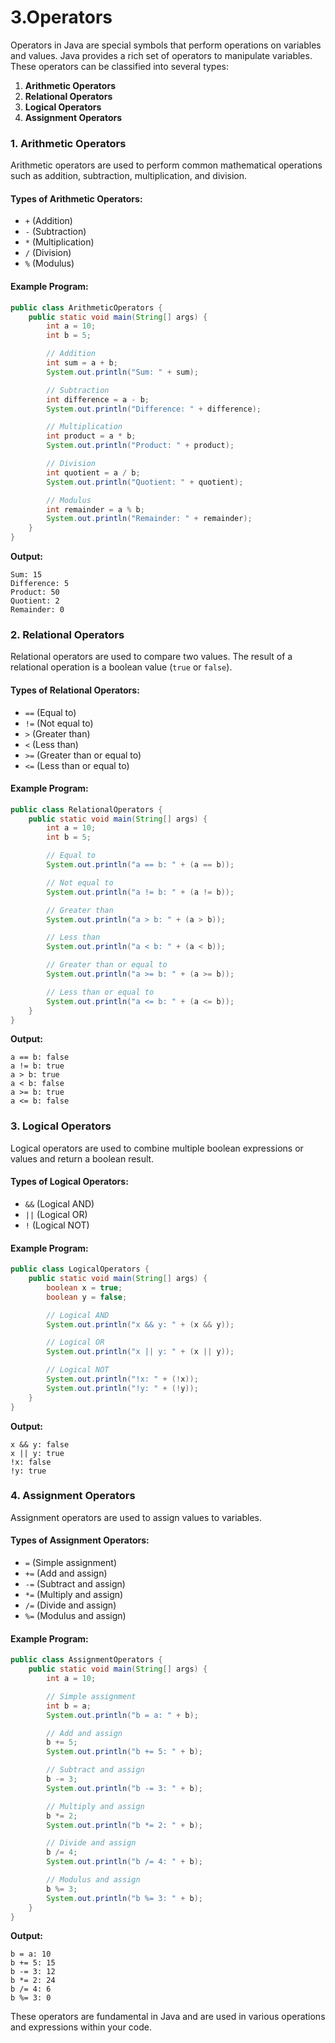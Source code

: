 # 3.Operators

Operators in Java are special symbols that perform operations on variables and values. Java provides a rich set of operators to manipulate variables. These operators can be classified into several types:

1. **Arithmetic Operators**
2. **Relational Operators**
3. **Logical Operators**
4. **Assignment Operators**

### 1. Arithmetic Operators

Arithmetic operators are used to perform common mathematical operations such as addition, subtraction, multiplication, and division.

#### Types of Arithmetic Operators:
- `+` (Addition)
- `-` (Subtraction)
- `*` (Multiplication)
- `/` (Division)
- `%` (Modulus)

#### Example Program:
```java
public class ArithmeticOperators {
    public static void main(String[] args) {
        int a = 10;
        int b = 5;

        // Addition
        int sum = a + b;
        System.out.println("Sum: " + sum);

        // Subtraction
        int difference = a - b;
        System.out.println("Difference: " + difference);

        // Multiplication
        int product = a * b;
        System.out.println("Product: " + product);

        // Division
        int quotient = a / b;
        System.out.println("Quotient: " + quotient);

        // Modulus
        int remainder = a % b;
        System.out.println("Remainder: " + remainder);
    }
}
```

**Output:**
```
Sum: 15
Difference: 5
Product: 50
Quotient: 2
Remainder: 0
```

### 2. Relational Operators

Relational operators are used to compare two values. The result of a relational operation is a boolean value (`true` or `false`).

#### Types of Relational Operators:
- `==` (Equal to)
- `!=` (Not equal to)
- `>` (Greater than)
- `<` (Less than)
- `>=` (Greater than or equal to)
- `<=` (Less than or equal to)

#### Example Program:
```java
public class RelationalOperators {
    public static void main(String[] args) {
        int a = 10;
        int b = 5;

        // Equal to
        System.out.println("a == b: " + (a == b));

        // Not equal to
        System.out.println("a != b: " + (a != b));

        // Greater than
        System.out.println("a > b: " + (a > b));

        // Less than
        System.out.println("a < b: " + (a < b));

        // Greater than or equal to
        System.out.println("a >= b: " + (a >= b));

        // Less than or equal to
        System.out.println("a <= b: " + (a <= b));
    }
}
```

**Output:**
```
a == b: false
a != b: true
a > b: true
a < b: false
a >= b: true
a <= b: false
```

### 3. Logical Operators

Logical operators are used to combine multiple boolean expressions or values and return a boolean result.

#### Types of Logical Operators:
- `&&` (Logical AND)
- `||` (Logical OR)
- `!` (Logical NOT)

#### Example Program:
```java
public class LogicalOperators {
    public static void main(String[] args) {
        boolean x = true;
        boolean y = false;

        // Logical AND
        System.out.println("x && y: " + (x && y));

        // Logical OR
        System.out.println("x || y: " + (x || y));

        // Logical NOT
        System.out.println("!x: " + (!x));
        System.out.println("!y: " + (!y));
    }
}
```

**Output:**
```
x && y: false
x || y: true
!x: false
!y: true
```

### 4. Assignment Operators

Assignment operators are used to assign values to variables.

#### Types of Assignment Operators:
- `=` (Simple assignment)
- `+=` (Add and assign)
- `-=` (Subtract and assign)
- `*=` (Multiply and assign)
- `/=` (Divide and assign)
- `%=` (Modulus and assign)

#### Example Program:
```java
public class AssignmentOperators {
    public static void main(String[] args) {
        int a = 10;

        // Simple assignment
        int b = a;
        System.out.println("b = a: " + b);

        // Add and assign
        b += 5;
        System.out.println("b += 5: " + b);

        // Subtract and assign
        b -= 3;
        System.out.println("b -= 3: " + b);

        // Multiply and assign
        b *= 2;
        System.out.println("b *= 2: " + b);

        // Divide and assign
        b /= 4;
        System.out.println("b /= 4: " + b);

        // Modulus and assign
        b %= 3;
        System.out.println("b %= 3: " + b);
    }
}
```

**Output:**
```
b = a: 10
b += 5: 15
b -= 3: 12
b *= 2: 24
b /= 4: 6
b %= 3: 0
```

These operators are fundamental in Java and are used in various operations and expressions within your code.
